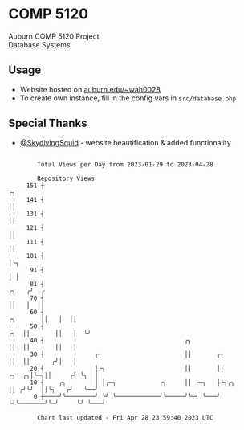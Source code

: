 # COMP 5120
Auburn COMP 5120 Project  
Database Systems

## Usage
- Website hosted on [auburn.edu/~wah0028](https://webhome.auburn.edu/~wah0028/)
- To create own instance, fill in the config vars in `src/database.php`

## Special Thanks
- [@SkydivingSquid](https://github.com/SkydivingSquid) - website beautification & added functionality

```

        Total Views per Day from 2023-01-29 to 2023-04-28

        Repository Views
     151 ┼                                                                                     ╭╮
     141 ┤                                                                                     ││
     131 ┤                                                                                     ││
     121 ┤                                                                                     ││
     111 ┤                                                                                     ││
     101 ┤                                                                                     │╰╮
      91 ┤                                                                                     │ │
      81 ┤                                                                               ╭╮   ╭╯ │╭
      70 ┤                                                                               ││   │  ││
      60 ┤                                                                      ╭╮       ││   │  ││
      50 ┤                                                                  ╭╮  ││       ││   │  ╰╯
      40 ┤                                       ╭╮                         ││  ││       ││   │
      30 ┤              ╭╮                       ││       ╭╮                ││  ││      ╭╯│   │
      20 ┤              │╰╮                      ││       ││          ╭╮  ╭╮│╰─╮││     ╭╯ ╰╮  │
      10 ┤    ╭╮        │ │╭─╮            ╭╮     ││ ╭─╮   │╰╮╭╮       ││ ╭╯╰╯  ││╰╮   ╭╯   ╰──╯
       0 ┼────╯╰────────╯ ╰╯ ╰────────────╯╰─────╯╰─╯ ╰───╯ ╰╯╰───────╯╰─╯     ╰╯ ╰───╯

        Chart last updated - Fri Apr 28 23:59:40 2023 UTC
        
```
